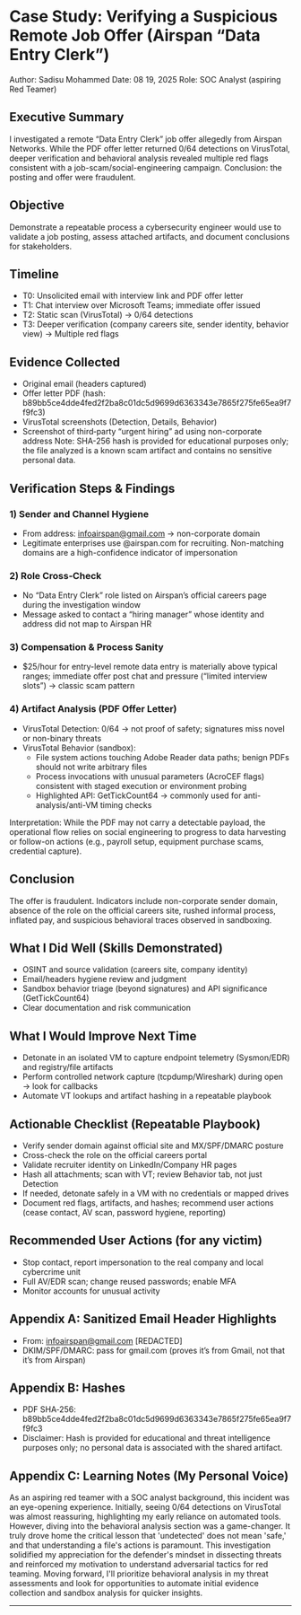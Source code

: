 # Case Study: Verifying a Suspicious Remote Job Offer (Airspan “Data Entry Clerk”)

Author: Sadisu Mohammed
Date: 08 19, 2025
Role: SOC Analyst (aspiring Red Teamer)

## Executive Summary
I investigated a remote “Data Entry Clerk” job offer allegedly from Airspan Networks. While the PDF offer letter returned 0/64 detections on VirusTotal, deeper verification and behavioral analysis revealed multiple red flags consistent with a job-scam/social-engineering campaign. Conclusion: the posting and offer were fraudulent.

## Objective
Demonstrate a repeatable process a cybersecurity engineer would use to validate a job posting, assess attached artifacts, and document conclusions for stakeholders.

## Timeline
- T0: Unsolicited email with interview link and PDF offer letter
- T1: Chat interview over Microsoft Teams; immediate offer issued
- T2: Static scan (VirusTotal) → 0/64 detections
- T3: Deeper verification (company careers site, sender identity, behavior view) → Multiple red flags

## Evidence Collected
- Original email (headers captured)
- Offer letter PDF (hash: b89bb5ce4dde4fed2f2ba8c01dc5d9699d6363343e7865f275fe65ea9f7f9fc3)
- VirusTotal screenshots (Detection, Details, Behavior)
- Screenshot of third‑party “urgent hiring” ad using non-corporate address
Note: SHA-256 hash is provided for educational purposes only; the file analyzed is a known scam artifact and contains no sensitive personal data.

## Verification Steps & Findings
### 1) Sender and Channel Hygiene
- From address: infoairspan@gmail.com → non-corporate domain
- Legitimate enterprises use @airspan.com for recruiting. Non-matching domains are a high-confidence indicator of impersonation

### 2) Role Cross‑Check
- No “Data Entry Clerk” role listed on Airspan’s official careers page during the investigation window
- Message asked to contact a “hiring manager” whose identity and address did not map to Airspan HR

### 3) Compensation & Process Sanity
- $25/hour for entry-level remote data entry is materially above typical ranges; immediate offer post chat and pressure (“limited interview slots”) → classic scam pattern

### 4) Artifact Analysis (PDF Offer Letter)
- VirusTotal Detection: 0/64 → not proof of safety; signatures miss novel or non-binary threats
- VirusTotal Behavior (sandbox):
  - File system actions touching Adobe Reader data paths; benign PDFs should not write arbitrary files
  - Process invocations with unusual parameters (AcroCEF flags) consistent with staged execution or environment probing
  - Highlighted API: GetTickCount64 → commonly used for anti-analysis/anti-VM timing checks

Interpretation: While the PDF may not carry a detectable payload, the operational flow relies on social engineering to progress to data harvesting or follow-on actions (e.g., payroll setup, equipment purchase scams, credential capture).

## Conclusion
The offer is fraudulent. Indicators include non-corporate sender domain, absence of the role on the official careers site, rushed informal process, inflated pay, and suspicious behavioral traces observed in sandboxing.

## What I Did Well (Skills Demonstrated)
- OSINT and source validation (careers site, company identity)
- Email/headers hygiene review and judgment
- Sandbox behavior triage (beyond signatures) and API significance (GetTickCount64)
- Clear documentation and risk communication

## What I Would Improve Next Time
- Detonate in an isolated VM to capture endpoint telemetry (Sysmon/EDR) and registry/file artifacts
- Perform controlled network capture (tcpdump/Wireshark) during open → look for callbacks
- Automate VT lookups and artifact hashing in a repeatable playbook

## Actionable Checklist (Repeatable Playbook)
- Verify sender domain against official site and MX/SPF/DMARC posture
- Cross-check the role on the official careers portal
- Validate recruiter identity on LinkedIn/Company HR pages
- Hash all attachments; scan with VT; review Behavior tab, not just Detection
- If needed, detonate safely in a VM with no credentials or mapped drives
- Document red flags, artifacts, and hashes; recommend user actions (cease contact, AV scan, password hygiene, reporting)

## Recommended User Actions (for any victim)
- Stop contact, report impersonation to the real company and local cybercrime unit
- Full AV/EDR scan; change reused passwords; enable MFA
- Monitor accounts for unusual activity

## Appendix A: Sanitized Email Header Highlights
- From: infoairspan@gmail.com [REDACTED]
- DKIM/SPF/DMARC: pass for gmail.com (proves it’s from Gmail, not that it’s from Airspan)

## Appendix B: Hashes
- PDF SHA‑256: b89bb5ce4dde4fed2f2ba8c01dc5d9699d6363343e7865f275fe65ea9f7f9fc3
- Disclaimer: Hash is provided for educational and threat intelligence purposes only; no personal data is associated with the shared artifact.

## Appendix C: Learning Notes (My Personal Voice)

As an aspiring red teamer with a SOC analyst background, this incident was an eye-opening experience. Initially, seeing 0/64 detections on VirusTotal was almost reassuring, highlighting my early reliance on automated tools. However, diving into the behavioral analysis section was a game-changer. It truly drove home the critical lesson that \'undetected\' does not mean \'safe,\' and that understanding a file\'s actions is paramount. This investigation solidified my appreciation for the defender\'s mindset in dissecting threats and reinforced my motivation to understand adversarial tactics for red teaming. Moving forward, I\'ll prioritize behavioral analysis in my threat assessments and look for opportunities to automate initial evidence collection and sandbox analysis for quicker insights.

---

